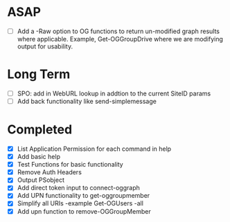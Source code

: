 # ASAP
- [ ] Add a -Raw option to OG functions to return un-modified graph results where applicable.  Example, Get-OGGroupDrive where we are modifying output for usability. 
# Long Term
- [ ] SPO: add in WebURL lookup in addtion to the current SiteID params
- [ ] Add back functionality like send-simplemessage

# Completed
- [X] List Application Permission for each command in help
- [X]  Add basic help
- [X]  Test Functions for basic functionality
- [X] Remove Auth Headers
- [X] Output PSobject
- [X] Add direct token input to connect-oggraph
- [X] Add UPN functionality to get-oggroupmember
- [X] Simplify all URIs -example Get-OGUsers -all
- [X] Add upn function to remove-OGGroupMember